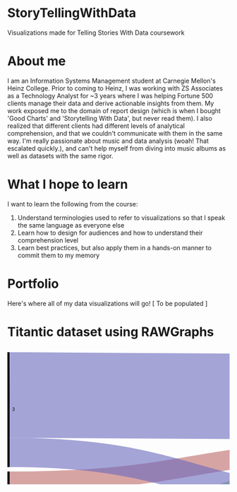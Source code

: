 # StoryTellingWithData
Visualizations made for Telling Stories With Data coursework

# About me
I am an Information Systems Management student at Carnegie Mellon's Heinz College. Prior to coming to Heinz, I was working with ZS Associates as a Technology Analyst for ~3 years where I was helping Fortune 500 clients manage their data and derive actionable insights from them. My work exposed me to the domain of report design (which is when I bought 'Good Charts' and 'Storytelling With Data', but never read them). I also realized that different clients had different levels of analytical comprehension, and that we couldn't communicate with them in the same way. I'm really passionate about music and data analysis (woah! That escalated quickly.), and can't help myself from diving into music albums as well as datasets with the same rigor. 

# What I hope to learn
I want to learn the following from the course:
1. Understand terminologies used to refer to visualizations so that I speak the same language as everyone else
2. Learn how to design for audiences and how to understand their comprehension level
3. Learn best practices, but also apply them in a hands-on manner to commit them to my memory

# Portfolio
Here's where all of my data visualizations will go!
[ To be populated ]

# Titantic dataset using RAWGraphs

<svg width="848" height="520" xmlns="http://www.w3.org/2000/svg"><g transform="translate(0, 10)"><g class="links" fill="none" stroke-opacity="0.6"><path d="M5,351.7570664629488C424,351.7570664629488,424,414.694423223835,843,414.694423223835" stroke-width="73.33842627960276" style="stroke: rgb(191, 105, 105);"></path><path d="M5,292.5362872421696C424,292.5362872421696,424,221.16501145912906,843,221.16501145912906" stroke-width="45.10313216195569" style="stroke: rgb(191, 105, 105);"></path><path d="M5,427.3949579831933C424,427.3949579831933,424,272.68525592055,843,272.68525592055" stroke-width="57.937356760886175" style="stroke: rgb(105, 191, 105);"></path><path d="M5,478.18181818181824C424,478.18181818181824,424,473.18181818181813,843,473.18181818181813" stroke-width="43.63636363636364" style="stroke: rgb(105, 191, 105);"></path><path d="M5,96.80672268907549C424,96.80672268907549,424,101.8067226890756,843,101.8067226890756" stroke-width="193.61344537815125" style="stroke: rgb(105, 105, 191);"></path><path d="M5,226.79908326967137C424,226.79908326967137,424,344.83957219251334,843,344.83957219251334" stroke-width="66.37127578304049" style="stroke: rgb(105, 105, 191);"></path></g><g class="nodes" font-family="Arial, Helvetica" font-size="10"><g><rect x="0" y="269.9847211611917" height="118.44155844155853" width="5" fill="#000"></rect><text x="11" y="329.205500381971" dy="0.35em" text-anchor="start">1</text></g><g><rect x="0" y="398.42627960275024" height="101.57372039724993" width="5" fill="#000"></rect><text x="11" y="449.2131398013752" dy="0.35em" text-anchor="start">2</text></g><g><rect x="0" y="-1.4210854715202004e-13" height="259.9847211611918" width="5" fill="#000"></rect><text x="11" y="129.99236058059577" dy="0.35em" text-anchor="start">3</text></g><g><rect x="843" y="4.999999999999972" height="296.65393430099317" width="5" fill="#000"></rect><text x="837" y="153.32696715049656" dy="0.35em" text-anchor="end">no</text></g><g><rect x="843" y="311.6539343009931" height="183.34606569900689" width="5" fill="#000"></rect><text x="837" y="403.32696715049656" dy="0.35em" text-anchor="end">yes</text></g></g></g></svg>
